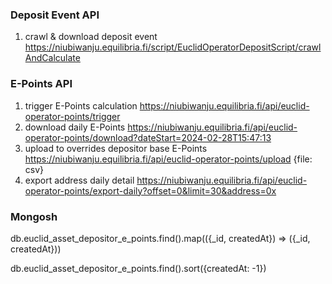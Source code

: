 ### Deposit Event API
1. crawl & download deposit event
https://niubiwanju.equilibria.fi/script/EuclidOperatorDepositScript/crawlAndCalculate

### E-Points API
1. trigger E-Points calculation
https://niubiwanju.equilibria.fi/api/euclid-operator-points/trigger
2. download daily E-Points
https://niubiwanju.equilibria.fi/api/euclid-operator-points/download?dateStart=2024-02-28T15:47:13
3. upload to overrides depositor base E-Points
https://niubiwanju.equilibria.fi/api/euclid-operator-points/upload
{file: csv}
4. export address daily detail
https://niubiwanju.equilibria.fi/api/euclid-operator-points/export-daily?offset=0&limit=30&address=0x

### Mongosh

db.euclid_asset_depositor_e_points.find().map(({_id, createdAt}) => ({_id, createdAt}))

db.euclid_asset_depositor_e_points.find().sort({createdAt: -1})

